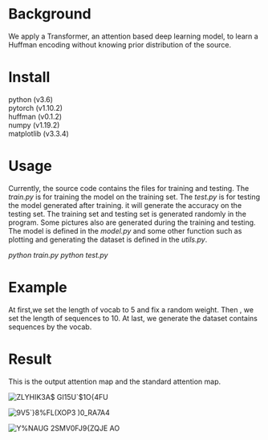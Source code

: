 # Background
We apply a Transformer, an attention based deep learning model, to learn a Huffman encoding without knowing prior distribution of the source.  
# Install
python (v3.6)    
pytorch (v1.10.2)    
huffman (v0.1.2)   
numpy (v1.19.2)   
matplotlib (v3.3.4)   
# Usage
Currently, the source code contains the files for training and testing. The *train.py* is for training the model on the training set. The *test.py* is for testing the model generated after training. it will generate the accuracy on the testing set. The training set and testing set is generated randomly in the program. Some pictures also are generated during the training and testing. The model is defined in the *model.py* and some other function such as plotting and generating the dataset is defined in the *utils.py*.    

*python train.py* 
 *python test.py*

# Example
At first,we set the length of vocab to 5 and fix a random weight. 
Then , we set the length of sequences to 10.
At last, we generate the dataset contains sequences by the vocab.

# Result
This is the output attention map and the standard attention map.


![ZLYHIK3A$ GI15U`$1O{4FU](https://user-images.githubusercontent.com/91429283/163824184-df112278-97f9-4fc7-88bb-66115d40de96.png)

![9V5`}8%FL(XOP3 )0_RA7A4](https://user-images.githubusercontent.com/91429283/163824282-b52da081-abd2-4c13-851f-f4b80688426f.png)

![Y%NAUG 2SMV0FJ9{ZQJE AO](https://user-images.githubusercontent.com/91429283/163824287-3e56f979-a6ad-4406-9a3b-447130617638.png)
